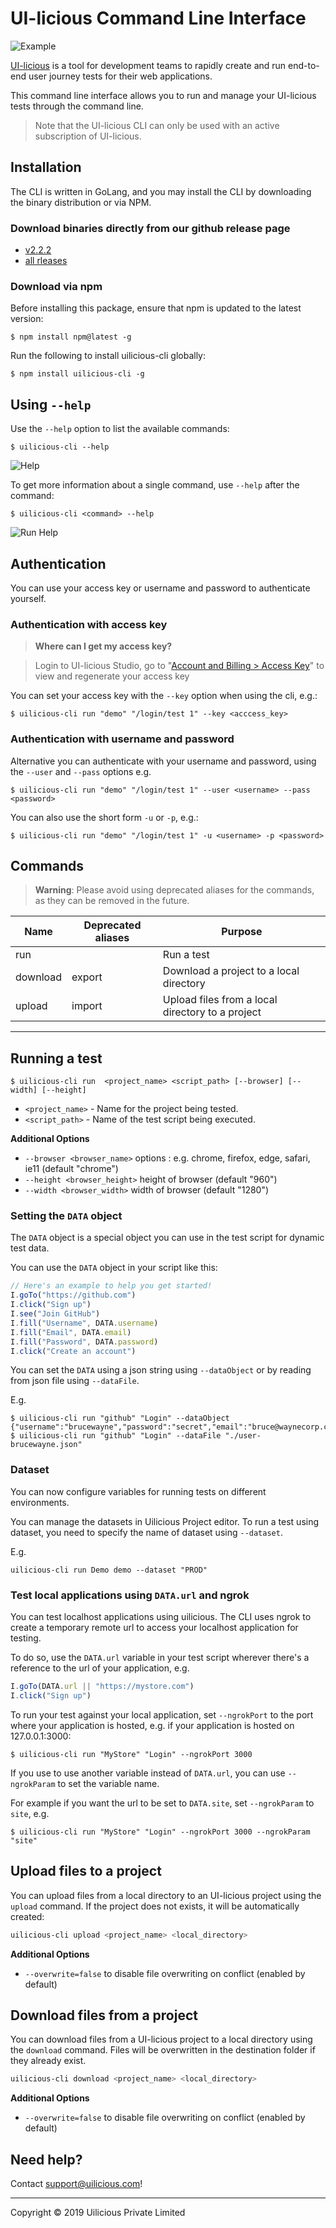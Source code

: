 # UI-licious Command Line Interface

![Example](https://github.com/uilicious/uilicious-cli/raw/master/readme-img/uilicious-cli-run-example.png)

[UI-licious](https://uilicious.com) is a tool for development teams to rapidly create and run end-to-end user journey tests for their web applications.

This command line interface allows you to run and manage your UI-licious tests through the command line.

> Note that the UI-licious CLI can only be used with an active subscription of UI-licious.

## Installation

The CLI is written in GoLang, and you may install the CLI by downloading the binary distribution or via NPM.

### Download binaries directly from our github release page

* [v2.2.2](https://github.com/uilicious/uilicious-cli/releases/tag/v2.2.2)
* [all rleases](https://github.com/uilicious/uilicious-cli/releases)

### Download via npm

Before installing this package, ensure that npm is updated to the latest version:
```
$ npm install npm@latest -g
```

Run the following to install uilicious-cli globally:
```
$ npm install uilicious-cli -g
```

## Using `--help`

Use the `--help` option to list the available commands:
```
$ uilicious-cli --help
```

![Help](https://github.com/uilicious/uilicious-cli/raw/master/readme-img/uilicious-cli-help.png)

To get more information about a single command, use `--help` after the command:

```
$ uilicious-cli <command> --help
```

![Run Help](https://github.com/uilicious/uilicious-cli/raw/master/readme-img/uilicious-cli-run-help.png)

## Authentication

You can use your access key or username and password to authenticate yourself.

### Authentication with access key

> **Where can I get my access key?**

> Login to UI-licious Studio, go to "[Account and Billing > Access Key](https://user.uilicious.com/profile/accessKeys)"  to view and regenerate your access key

You can set your access key with the `--key` option when using the cli, e.g.:
```
$ uilicious-cli run "demo" "/login/test 1" --key <acccess_key>
```

### Authentication with username and password

Alternative you can authenticate with your username and password, using the `--user` and `--pass` options e.g.
```
$ uilicious-cli run "demo" "/login/test 1" --user <username> --pass <password>
```

You can also use the short form `-u` or `-p`, e.g.:
```
$ uilicious-cli run "demo" "/login/test 1" -u <username> -p <password>
```

## Commands

> **Warning**: Please avoid using deprecated aliases for the commands, as they can be removed in the future.

Name   | **Deprecated** aliases | Purpose
------ | ------- | ------------------
run    | | Run a test
download | export | Download a project to a local directory
upload | import | Upload files from a local directory to a project

---

## Running a test
```
$ uilicious-cli run  <project_name> <script_path> [--browser] [--width] [--height]
```
* `<project_name>` - Name for the project being tested.
* `<script_path>` - Name of the test script being executed.

**Additional Options**
+ `--browser <browser_name>` options :  e.g. chrome, firefox, edge, safari, ie11 (default "chrome")
+ `--height <browser_height>` height of browser (default "960")
+ `--width <browser_width>` width of browser (default "1280")

### Setting the `DATA` object

The `DATA` object is a special object you can use in the test script for dynamic test data.

You can use the `DATA` object in your script like this:
```javascript
// Here's an example to help you get started!
I.goTo("https://github.com")
I.click("Sign up")
I.see("Join GitHub")
I.fill("Username", DATA.username)
I.fill("Email", DATA.email)
I.fill("Password", DATA.password)
I.click("Create an account")
```

You can set the `DATA` using a json string using `--dataObject` or by reading from json file using `--dataFile`.

E.g.
```
$ uilicious-cli run "github" "Login" --dataObject {"username":"brucewayne","password":"secret","email":"bruce@waynecorp.com"}
$ uilicious-cli run "github" "Login" --dataFile "./user-brucewayne.json"
```

### Dataset 
You can now configure variables for running tests on different environments.

You can manage the datasets in Uilicious Project editor. To run a test using dataset, you need to specify the name of dataset using `--dataset`.

E.g.
```
uilicious-cli run Demo demo --dataset "PROD"
```

### Test local applications using `DATA.url` and ngrok

You can test localhost applications using uilicious. The CLI uses ngrok to create a temporary remote url to access your localhost application for testing.

To do so, use the `DATA.url` variable in your test script wherever there's a reference to the url of your application, e.g.
```javascript
I.goTo(DATA.url || "https://mystore.com")
I.click("Sign up")
```

To run your test against your local application, set `--ngrokPort` to the port where your application is hosted, e.g. if your application is hosted on 127.0.0.1:3000:
```
$ uilicious-cli run "MyStore" "Login" --ngrokPort 3000
```

If you use to use another variable instead of `DATA.url`, you can use `--ngrokParam` to set the variable name.

For example if you want the url to be set to `DATA.site`, set `--ngrokParam` to `site`, e.g.
```
$ uilicious-cli run "MyStore" "Login" --ngrokPort 3000 --ngrokParam "site"
```

## Upload files to a project

You can upload files from a local directory to an UI-licious project using the `upload` command. If the project does not exists, it will be automatically created:
```bash
uilicious-cli upload <project_name> <local_directory>
```

**Additional Options**
+ `--overwrite=false` to disable file overwriting on conflict (enabled by default)

## Download files from a project

You can download files from a UI-licious project to a local directory using the `download` command. Files will be overwritten in the destination folder if they already exist.

```bash
uilicious-cli download <project_name> <local_directory>
```

**Additional Options**
+ `--overwrite=false` to disable file overwriting on conflict (enabled by default)

## Need help?

Contact [support@uilicious.com](mailto:support@uilicious.com)!

---

Copyright &copy; 2019 Uilicious Private Limited
